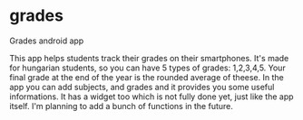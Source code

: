 # grades
Grades android app

This app helps students track their grades on their smartphones. It's made for hungarian students, so you can have 5 types of grades: 1,2,3,4,5. Your final grade at the end of the year is the rounded average of theese.
In the app you can add subjects, and grades and it provides you some useful informations. It has a widget too which is not fully done yet, just like the app itself.
I'm planning to add a bunch of functions in the future.
